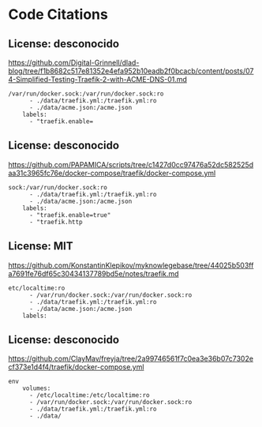 # Code Citations

## License: desconocido
https://github.com/Digital-Grinnell/dlad-blog/tree/f1b8682c517e81352e4efa952b10eadb2f0bcacb/content/posts/074-Simplified-Testing-Traefik-2-with-ACME-DNS-01.md

```
/var/run/docker.sock:/var/run/docker.sock:ro
      - ./data/traefik.yml:/traefik.yml:ro
      - ./data/acme.json:/acme.json
    labels:
      - "traefik.enable=
```


## License: desconocido
https://github.com/PAPAMICA/scripts/tree/c1427d0cc97476a52dc582525daa31c3965fc76e/docker-compose/traefik/docker-compose.yml

```
sock:/var/run/docker.sock:ro
      - ./data/traefik.yml:/traefik.yml:ro
      - ./data/acme.json:/acme.json
    labels:
      - "traefik.enable=true"
      - "traefik.http
```


## License: MIT
https://github.com/KonstantinKlepikov/myknowlegebase/tree/44025b503ffa7691fe76df65c30434137789bd5e/notes/traefik.md

```
etc/localtime:ro
      - /var/run/docker.sock:/var/run/docker.sock:ro
      - ./data/traefik.yml:/traefik.yml:ro
      - ./data/acme.json:/acme.json
    labels:
```


## License: desconocido
https://github.com/ClayMav/freyja/tree/2a99746561f7c0ea3e36b07c7302ecf373e1d4f4/traefik/docker-compose.yml

```
env
    volumes:
      - /etc/localtime:/etc/localtime:ro
      - /var/run/docker.sock:/var/run/docker.sock:ro
      - ./data/traefik.yml:/traefik.yml:ro
      - ./data/
```

